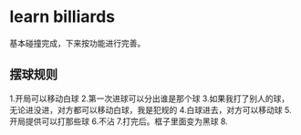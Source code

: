 # learn billiards

基本碰撞完成，下来按功能进行完善。

## 摆球规则

1.开局可以移动白球
2.第一次进球可以分出谁是那个球 
3.如果我打了别人的球，无论进没进，对方都可以移动白球，我是犯规的
4.白球进去，对方可以移动球
5.开局提供可以打那些球
6.不沾
7.打完后。框子里面变为黑球
8.
